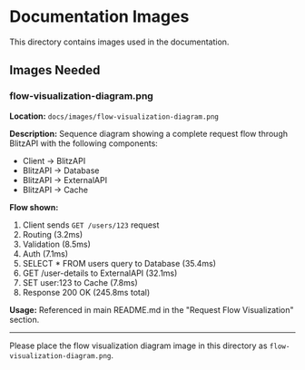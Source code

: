 # Documentation Images

This directory contains images used in the documentation.

## Images Needed

### flow-visualization-diagram.png

**Location:** `docs/images/flow-visualization-diagram.png`

**Description:** Sequence diagram showing a complete request flow through BlitzAPI with the following components:

- Client → BlitzAPI
- BlitzAPI → Database
- BlitzAPI → ExternalAPI
- BlitzAPI → Cache

**Flow shown:**
1. Client sends `GET /users/123` request
2. Routing (3.2ms)
3. Validation (8.5ms)
4. Auth (7.1ms)
5. SELECT * FROM users query to Database (35.4ms)
6. GET /user-details to ExternalAPI (32.1ms)
7. SET user:123 to Cache (7.8ms)
8. Response 200 OK (245.8ms total)

**Usage:** Referenced in main README.md in the "Request Flow Visualization" section.

---

Please place the flow visualization diagram image in this directory as `flow-visualization-diagram.png`.
